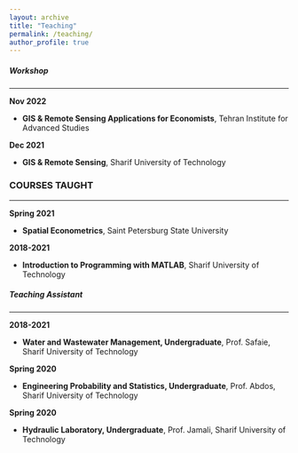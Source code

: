 ```yaml
---
layout: archive
title: "Teaching"
permalink: /teaching/
author_profile: true
---
```


##### Workshop
------
**Nov 2022**  
- **GIS & Remote Sensing Applications for Economists**, Tehran Institute for Advanced Studies
  
**Dec 2021**  
- **GIS & Remote Sensing**, Sharif University of Technology

### **COURSES TAUGHT**
------
**Spring 2021**  
- **Spatial Econometrics**, Saint Petersburg State University

**2018-2021**  
- **Introduction to Programming with MATLAB**, Sharif University of Technology

##### Teaching Assistant
------
**2018-2021**  
- **Water and Wastewater Management, Undergraduate**, Prof. Safaie, Sharif University of Technology

**Spring 2020**  
- **Engineering Probability and Statistics, Undergraduate**, Prof. Abdos, Sharif University of Technology
  
**Spring 2020**  
- **Hydraulic Laboratory, Undergraduate**, Prof. Jamali, Sharif University of Technology

